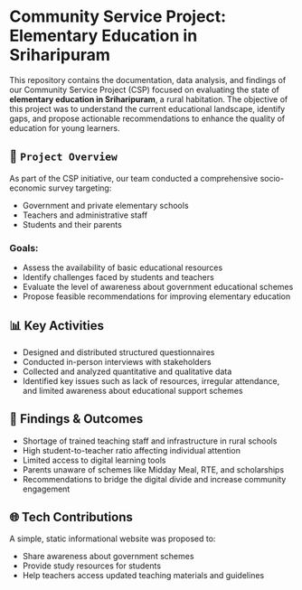 # Community Service Project: Elementary Education in Sriharipuram

This repository contains the documentation, data analysis, and findings of our Community Service Project (CSP) focused on evaluating the state of **elementary education in Sriharipuram**, a rural habitation. The objective of this project was to understand the current educational landscape, identify gaps, and propose actionable recommendations to enhance the quality of education for young learners.

## 📌 `Project Overview`

As part of the CSP initiative, our team conducted a comprehensive socio-economic survey targeting:
- Government and private elementary schools
- Teachers and administrative staff
- Students and their parents

### Goals:
- Assess the availability of basic educational resources
- Identify challenges faced by students and teachers
- Evaluate the level of awareness about government educational schemes
- Propose feasible recommendations for improving elementary education

## 📊 Key Activities

- Designed and distributed structured questionnaires
- Conducted in-person interviews with stakeholders
- Collected and analyzed quantitative and qualitative data
- Identified key issues such as lack of resources, irregular attendance, and limited awareness about educational support schemes

## 🧠 Findings & Outcomes

- Shortage of trained teaching staff and infrastructure in rural schools
- High student-to-teacher ratio affecting individual attention
- Limited access to digital learning tools
- Parents unaware of schemes like Midday Meal, RTE, and scholarships
- Recommendations to bridge the digital divide and increase community engagement

## 🌐 Tech Contributions

A simple, static informational website was proposed to:
- Share awareness about government schemes
- Provide study resources for students
- Help teachers access updated teaching materials and guidelines



